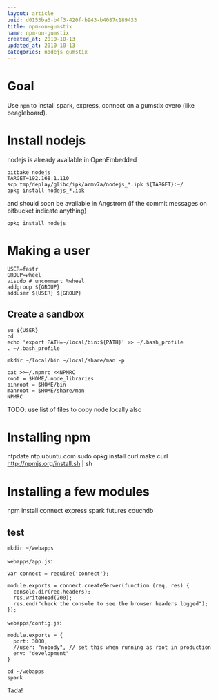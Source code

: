 ```yaml
---
layout: article
uuid: d0153ba3-b4f3-420f-b943-b4087c189433
title: npm-on-gumstix
name: npm-on-gumstix
created_at: 2010-10-13
updated_at: 2010-10-13
categories: nodejs gumstix
---
```

Goal
====

Use `npm` to install spark, express, connect on a gumstix overo (like beagleboard).

Install nodejs
====

nodejs is already available in OpenEmbedded

    bitbake nodejs
    TARGET=192.168.1.110
    scp tmp/deplay/glibc/ipk/armv7a/nodejs_*.ipk ${TARGET}:~/
    opkg install nodejs_*.ipk

and should soon be available in Angstrom (if the commit messages on bitbucket indicate anything)

    opkg install nodejs

Making a user
====

    USER=fastr
    GROUP=wheel
    visudo # uncomment %wheel
    addgroup ${GROUP}
    adduser ${USER} ${GROUP}


Create a sandbox
---

    su ${USER}
    cd
    echo 'export PATH=~/local/bin:${PATH}' >> ~/.bash_profile
    . ~/.bash_profile

    mkdir ~/local/bin ~/local/share/man -p

    cat >>~/.npmrc <<NPMRC
    root = $HOME/.node_libraries
    binroot = $HOME/bin
    manroot = $HOME/share/man
    NPMRC

TODO: use list of files to copy node locally also

Installing npm
====

  ntpdate ntp.ubuntu.com
  sudo opkg install curl make
  curl http://npmjs.org/install.sh | sh

Installing a few modules
====

  npm install connect express spark futures couchdb

test
----

    mkdir ~/webapps

`webapps/app.js`:

    var connect = require('connect');

    module.exports = connect.createServer(function (req, res) {
      console.dir(req.headers);
      res.writeHead(200);
      res.end("check the console to see the browser headers logged");
    });

`webapps/config.js`:
    
    module.exports = {
      port: 3000,
      //user: "nobody", // set this when running as root in production
      env: "development"
    }

    cd ~/webapps
    spark

Tada!
